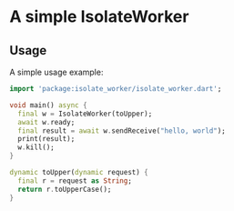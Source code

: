 # A simple IsolateWorker

## Usage

A simple usage example:

```dart
import 'package:isolate_worker/isolate_worker.dart';

void main() async {
  final w = IsolateWorker(toUpper);
  await w.ready;
  final result = await w.sendReceive("hello, world");
  print(result);
  w.kill();
}

dynamic toUpper(dynamic request) {
  final r = request as String;
  return r.toUpperCase();
}
```
